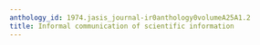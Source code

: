 ```yaml
---
anthology_id: 1974.jasis_journal-ir0anthology0volumeA25A1.2
title: Informal communication of scientific information
---
```

